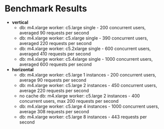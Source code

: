 # Benchmark Results

- **vertical**
  - db: m4.xlarge worker: c5.large single - 200 concurrent users, averaged 90 requests per second
  - db: m4.xlarge worker: c5.xlarge single - 390 concurrent users, averaged 220 requests per second
  - db: m4.xlarge worker: c5.2xlarge single - 600 concurrent users, averaged 410 requests per second
  - db: m4.xlarge worker: c5.4xlarge single - 1000 concurrent users, averaged 600 requests per second
- **horizontal**
  - db: m4.xlarge worker: c5.large 1 instances - 200 concurrent users, average 90 requests per second
  - db: m4.xlarge worker: c5.large 2 instances - 450 concurrent users, average 220 requests per second
  - no cache db: m4.xlarge worker: c5.large 2 instances - 400 concurrent users, max 200 requests per second
  - db: m4.xlarge worker: c5.large 4 instances - 1000 concurrent users, average 308 requests per second
  - db: m4.xlarge worker: c5.large 8 instances - 443 requests per second 
